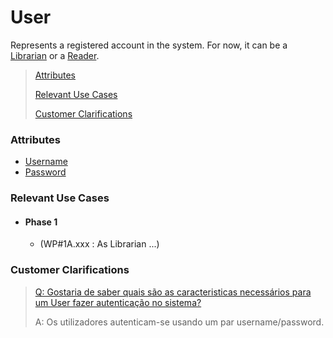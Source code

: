 # User

Represents a registered account in the system. For now, it can be a [Librarian](Librarian.md) or a [Reader](Reader.md).

> [Attributes](#attributes)
>
> [Relevant Use Cases](#Relevant-Use-Cases)
>
> [Customer Clarifications](#Customer-Clarifications)

### Attributes
- [Username](../ValueObjects/Username.md)
- [Password](../ValueObjects/Password.md)

### Relevant Use Cases
- #### Phase 1
    - (WP#1A.xxx : As Librarian ...)


### Customer Clarifications
>[Q: Gostaria de saber quais são as caracteristicas necessários para um User fazer autenticação no sistema?](https://moodle.isep.ipp.pt/mod/forum/discuss.php?d=28878#p36474)
>
>A: Os utilizadores autenticam-se usando um par username/password.